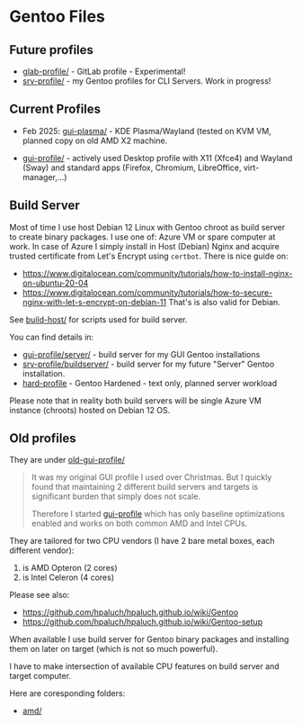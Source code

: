 # Gentoo Files

## Future profiles

* [glab-profile/](glab-profile/) - GitLab profile - Experimental!
* [srv-profile/](srv-profile/) - my Gentoo profiles for CLI Servers. Work in progress!

## Current Profiles

* Feb 2025: [gui-plasma/](gui-plasma/) - KDE Plasma/Wayland (tested on KVM VM, planned copy
  on old AMD X2 machine.

* [gui-profile/](gui-profile/) - actively used Desktop profile with X11 (Xfce4) and
  Wayland (Sway) and standard apps (Firefox, Chromium, LibreOffice, virt-manager,...)

## Build Server

Most of time I use host Debian 12 Linux with Gentoo chroot as build server to create
binary packages. I use one of: Azure VM or spare computer at work. In case of Azure
I simply install in Host (Debian) Nginx and acquire trusted certificate from Let's
Encrypt using `certbot`. There is nice guide on:
- https://www.digitalocean.com/community/tutorials/how-to-install-nginx-on-ubuntu-20-04
- https://www.digitalocean.com/community/tutorials/how-to-secure-nginx-with-let-s-encrypt-on-debian-11
That's is also valid for Debian.

See [build-host/](build-host/) for scripts used for build server.

You can find details in:
- [gui-profile/server/](gui-profile/server/) - build server for my GUI Gentoo installations
- [srv-profile/buildserver/](srv-profile/buildserver/) - build server for my future "Server" Gentoo
  installation.
- [hard-profile](hard-profile) - Gentoo Hardened - text only, planned server workload

Please note that in reality both build servers will be single Azure VM instance (chroots) hosted
on Debian 12 OS.


## Old profiles

They are under [old-gui-profile/](old-gui-profile/)

> It was my original GUI profile I used over Christmas. But I quickly found that maintaining
> 2 different build servers and targets is significant burden that simply does not scale.
>
> Therefore I started [gui-profile](gui-profile) which has only baseline optimizations
> enabled and works on both common AMD and Intel CPUs.

They are tailored for two CPU vendors (I have 2 bare metal boxes, each different vendor):
1. is AMD Opteron (2 cores)
2. is Intel Celeron (4 cores)

Please see also:
- https://github.com/hpaluch/hpaluch.github.io/wiki/Gentoo
- https://github.com/hpaluch/hpaluch.github.io/wiki/Gentoo-setup

When available I use build server for Gentoo binary packages and installing them
on later on target (which is not so much powerful).

I have to make intersection of available CPU features on build server and target computer.

Here are coresponding folders:
* [amd/](amd/)

